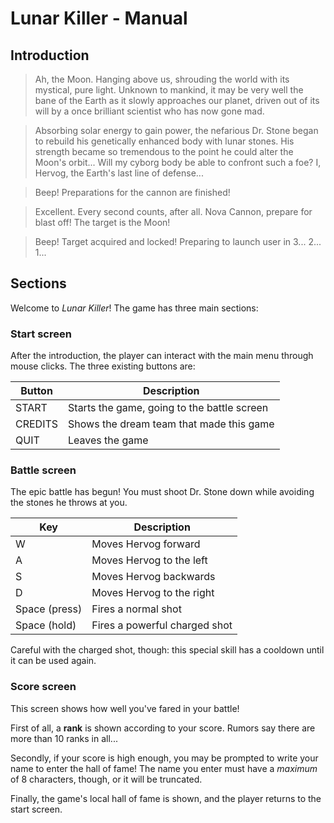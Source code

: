 Lunar Killer - Manual
=====================


Introduction
------------

> Ah, the Moon. Hanging above us, shrouding the world with its mystical, pure light.
> Unknown to mankind, it may be very well the bane of the Earth as it slowly approaches
> our planet, driven out of its will by a once brilliant scientist who has now gone mad.

> Absorbing solar energy to gain power, the nefarious Dr. Stone began to rebuild his
> genetically enhanced body with lunar stones. His strength became so tremendous to the
> point he could alter the Moon's orbit... Will my cyborg body be able to confront such
> a foe? I, Hervog, the Earth's last line of defense...

> Beep! Preparations for the cannon are finished!

> Excellent. Every second counts, after all. Nova Cannon, prepare for blast off! The
> target is the Moon!

> Beep! Target acquired and locked! Preparing to launch user in 3... 2... 1...


Sections
--------

Welcome to *Lunar Killer*! The game has three main sections:


### Start screen

After the introduction, the player can interact with the main menu through mouse clicks.
The three existing buttons are:

| Button  | Description                                 |
| ------- | ------------------------------------------- |
| START   | Starts the game, going to the battle screen |
| CREDITS | Shows the dream team that made this game    |
| QUIT    | Leaves the game                             |


### Battle screen

The epic battle has begun! You must shoot Dr. Stone down while avoiding the stones he
throws at you.

| Key           | Description                   |
| ------------- | ----------------------------- |
| W             | Moves Hervog forward          |
| A             | Moves Hervog to the left      |
| S             | Moves Hervog backwards        |
| D             | Moves Hervog to the right     |
| Space (press) | Fires a normal shot           |
| Space (hold)  | Fires a powerful charged shot |

Careful with the charged shot, though: this special skill has a cooldown until it can
be used again.


### Score screen

This screen shows how well you've fared in your battle!

First of all, a **rank** is shown according to your score. Rumors say there are more
than 10 ranks in all...

Secondly, if your score is high enough, you may be prompted to write your name to
enter the hall of fame! The name you enter must have a *maximum* of 8 characters,
though, or it will be truncated.

Finally, the game's local hall of fame is shown, and the player returns to the start
screen.
